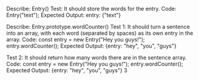 Describe: Entry()
Test: It should store the words for the entry.
Code: Entry("text");
Expected Output: entry: {"text"}

Describe: Entry.prototype.wordCounter()
Test 1: It should turn a sentence into an array, with each word (separated by spaces) as its own entry in the array.
Code:
const entry = new Entry("Hey you guys!");
entry.wordCounter();
Expected Output: {entry: "hey", "you", "guys"}

Test 2: It should return how many words there are in the sentence array.
Code:
const entry = new Entry("Hey you guys!");
entry.wordCounter();
Expected Output:
{entry: "hey", "you", "guys"}
3